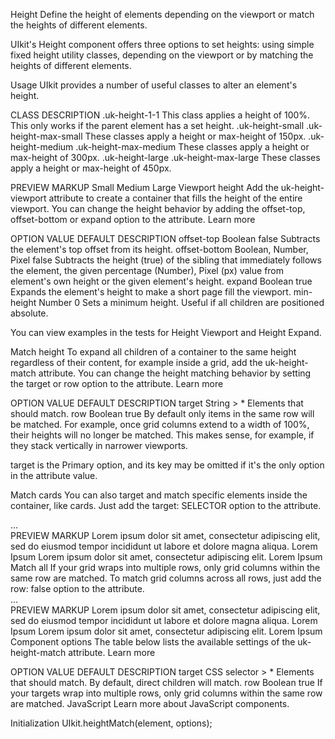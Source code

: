 

Height
Define the height of elements depending on the viewport or match the heights of different elements.

UIkit's Height component offers three options to set heights: using simple fixed height utility classes, depending on the viewport or by matching the heights of different elements.

Usage
UIkit provides a number of useful classes to alter an element's height.

CLASS	DESCRIPTION
.uk-height-1-1	This class applies a height of 100%. This only works if the parent element has a set height.
.uk-height-small
.uk-height-max-small	These classes apply a height or max-height of 150px.
.uk-height-medium
.uk-height-max-medium	These classes apply a height or max-height of 300px.
.uk-height-large
.uk-height-max-large	These classes apply a height or max-height of 450px.
<div class="uk-height-small"></div>
PREVIEW
MARKUP
Small
Medium
Large
Viewport height
Add the uk-height-viewport attribute to create a container that fills the height of the entire viewport. You can change the height behavior by adding the offset-top, offset-bottom or expand option to the attribute. Learn more

OPTION	VALUE	DEFAULT	DESCRIPTION
offset-top	Boolean	false	Subtracts the element's top offset from its height.
offset-bottom	Boolean, Number, Pixel	false	Subtracts the height (true) of the sibling that immediately follows the element, the given percentage (Number), Pixel (px) value from element's own height or the given element's height.
expand	Boolean	true	Expands the element's height to make a short page fill the viewport.
min-height	Number	0	Sets a minimum height. Useful if all children are positioned absolute.
<div uk-height-viewport></div>

<div uk-height-viewport="offset-top: true"></div>

<div uk-height-viewport="offset-bottom: 20"></div>

<div uk-height-viewport="expand: true"></div>

<div uk-height-viewport="min-height: 300"></div>
You can view examples in the tests for Height Viewport and Height Expand.

Match height
To expand all children of a container to the same height regardless of their content, for example inside a grid, add the uk-height-match attribute. You can change the height matching behavior by setting the target or row option to the attribute. Learn more

OPTION	VALUE	DEFAULT	DESCRIPTION
target	String	> *	Elements that should match.
row	Boolean	true	By default only items in the same row will be matched. For example, once grid columns extend to a width of 100%, their heights will no longer be matched. This makes sense, for example, if they stack vertically in narrower viewports.
<div uk-height-match>
    <div></div>
    <div></div>
</div>
target is the Primary option, and its key may be omitted if it's the only option in the attribute value.

<span uk-height-match=".my-class"></span>
Match cards
You can also target and match specific elements inside the container, like cards. Just add the target: SELECTOR option to the attribute.

<div uk-grid uk-height-match="target: SELECTOR">...</div>
PREVIEW
MARKUP
Lorem ipsum dolor sit amet, consectetur adipiscing elit, sed do eiusmod tempor incididunt ut labore et dolore magna aliqua.
Lorem Ipsum
Lorem ipsum dolor sit amet, consectetur adipiscing elit.
Lorem Ipsum
Match all
If your grid wraps into multiple rows, only grid columns within the same row are matched. To match grid columns across all rows, just add the row: false option to the attribute.

<div uk-grid uk-height-match="row: false">...</div>
PREVIEW
MARKUP
Lorem ipsum dolor sit amet, consectetur adipiscing elit, sed do eiusmod tempor incididunt ut labore et dolore magna aliqua.
Lorem Ipsum
Lorem ipsum dolor sit amet, consectetur adipiscing elit.
Lorem Ipsum
Component options
The table below lists the available settings of the uk-height-match attribute. Learn more

OPTION	VALUE	DEFAULT	DESCRIPTION
target	CSS selector	> *	Elements that should match. By default, direct children will match.
row	Boolean	true	If your targets wrap into multiple rows, only grid columns within the same row are matched.
JavaScript
Learn more about JavaScript components.

Initialization
UIkit.heightMatch(element, options);


